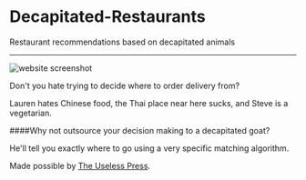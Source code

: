 # Decapitated-Restaurants
Restaurant recommendations based on decapitated animals
***
![website screenshot](http://www.jefarrell.com/files/decapRest.png)
  

Don't you hate trying to decide where to order delivery from?  

Lauren hates Chinese food, the Thai place near here sucks, and Steve is a vegetarian.  

####Why not outsource your decision making to a decapitated goat?  

He'll tell you exactly where to go using a very specific matching algorithm.

Made possible by [The Useless Press](http://uselesspress.org/things/decapitated-animals-dataset/).
